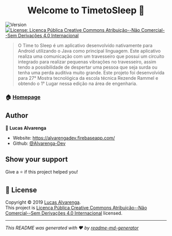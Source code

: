 <h1 align="center">Welcome to TimetoSleep 👋</h1>
<p>
  <img alt="Version" src="https://img.shields.io/badge/version-1.5-blue.svg?cacheSeconds=2592000" />
  <a href="https://timetosleepbr.github.io/license.html" target="_blank">
    <img alt="License: Licença Pública Creative Commons Atribuição--Não Comercial--Sem Derivações 4.0 Internacional" src="https://img.shields.io/badge/License-Licença Pública Creative Commons Atribuição--Não Comercial--Sem Derivações 4.0 Internacional-yellow.svg" />
  </a>
</p>

> O Time to Sleep é um aplicativo desenvolvido nativamente para Android utilizando o Java como principal linguagem. Este aplicativo realiza uma comunicação com um travesseiro que possui um circuito integrado para realizar pequenas vibrações no travesseiro, assim tendo a possibilidade de despertar uma pessoa que seja surda ou tenha uma perda auditiva muito grande. Este projeto foi desenvolvida para 27° Mostra tecnológica da escola técnica Rezende Rammel e obtendo o 1° Lugar nessa edição na área de engenharia.

### 🏠 [Homepage](https://timetosleepbr.github.io/)

## Author

👤 **Lucas Alvarenga**

* Website: https://alvarengadev.firebaseapp.com/
* Github: [@Alvarenga-Dev](https://github.com/Alvarenga-Dev)

## Show your support

Give a ⭐️ if this project helped you!

## 📝 License

Copyright © 2019 [Lucas Alvarenga](https://github.com/Alvarenga-Dev).<br />
This project is [Licença Pública Creative Commons Atribuição--Não Comercial--Sem Derivações 4.0 Internacional](https://timetosleepbr.github.io/license.html) licensed.

***
_This README was generated with ❤️ by [readme-md-generator](https://github.com/kefranabg/readme-md-generator)_